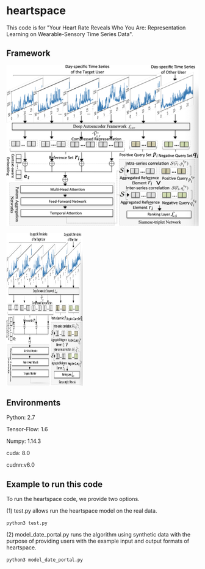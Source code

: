 # heartspace
This code is for "Your Heart Rate Reveals Who You Are: Representation Learning on Wearable-Sensory Time Series Data".
## Framework
![framework](framework.jpg)

<img src="framework.jpg" data-canonical-src="framework.jpg" width="200" height="400" />

## Environments 
  Python: 2.7
  
  Tensor-Flow: 1.6
  
  Numpy: 1.14.3

  cuda: 8.0
  
  cudnn:v6.0

## Example to run this code
To run the heartspace code, we provide two options.

(1) test.py allows run the heartspace model on the real data.

`python3 test.py`

(2) model_date_portal.py runs the algorithm using synthetic data with the purpose of providing users with the example input and output formats of heartspace.

`python3 model_date_portal.py`
